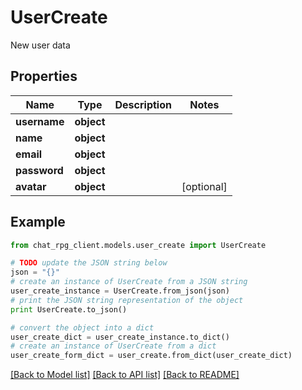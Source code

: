 # UserCreate

New user data

## Properties
Name | Type | Description | Notes
------------ | ------------- | ------------- | -------------
**username** | **object** |  | 
**name** | **object** |  | 
**email** | **object** |  | 
**password** | **object** |  | 
**avatar** | **object** |  | [optional] 

## Example

```python
from chat_rpg_client.models.user_create import UserCreate

# TODO update the JSON string below
json = "{}"
# create an instance of UserCreate from a JSON string
user_create_instance = UserCreate.from_json(json)
# print the JSON string representation of the object
print UserCreate.to_json()

# convert the object into a dict
user_create_dict = user_create_instance.to_dict()
# create an instance of UserCreate from a dict
user_create_form_dict = user_create.from_dict(user_create_dict)
```
[[Back to Model list]](../README.md#documentation-for-models) [[Back to API list]](../README.md#documentation-for-api-endpoints) [[Back to README]](../README.md)


